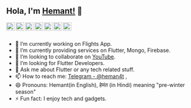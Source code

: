 ## Hola, I'm [Hemant!](https://heman4t.github.io/) 👋


<a href="https://github.com/heman4t">
 <img align="left" alt="Hemant's Github" width="22px" src="https://cdn.jsdelivr.net/npm/simple-icons@v3/icons/github.svg" />
</a>
<a href="https://t.me/heman4t">
 <img align="left" alt="Hemant's Telegram" width="22px" src="https://cdn.jsdelivr.net/npm/simple-icons@v3/icons/telegram.svg" />
</a>
<a href="https://instagram.com/heman4t/">
 <img align="left" alt="Hemant's Instagram" width="22px" src="https://cdn.jsdelivr.net/npm/simple-icons@v3/icons/instagram.svg" />
</a>
<a href="https://twitter.com/heman4t">
 <img align="left" alt="Hemant's Twitter" width="22px" src="https://cdn.jsdelivr.net/npm/simple-icons@v3/icons/twitter.svg" />
</a>
<a href="https://linkedin.com/in/heman4t">
 <img align="left" alt="Hemant's Linkdein" width="22px" src="https://cdn.jsdelivr.net/npm/simple-icons@v3/icons/linkedin.svg" />
</a>
<a href="https://www.facebook.com/heman4t/">
 <img align="left" alt="Hemant's Facebook" width="22px" src="https://cdn.jsdelivr.net/npm/simple-icons@v3/icons/facebook.svg" />
</a>
<a href="https://www.youtube.com/channel/UCTlfac169MDrl3q6VJFIdNw">
 <img align="left" alt="Hemant's Youtube" width="22px" src="https://cdn.jsdelivr.net/npm/simple-icons@v3/icons/youtube.svg" />
</a>

<br/>
<br/>

- 🔭 I’m currently working on Flights App.
- 🌱 I’m currently providing services on Flutter, Mongo, Firebase.
- 👯 I’m looking to collaborate on [YouTube](https://www.youtube.com/channel/UCTlfac169MDrl3q6VJFIdNw).
- 🤔 I’m looking for Flutter Developers.
- 💬 Ask me about Flutter or any tech related stuff.
- 📫 How to reach me: [Telegram - @heman4t](https://t.me/heman4t) ,
- 😄 Pronouns: Hemant(in English), हेमंत (in Hindi) meaning "pre-winter season"
- ⚡ Fun fact: I enjoy tech and gadgets.
